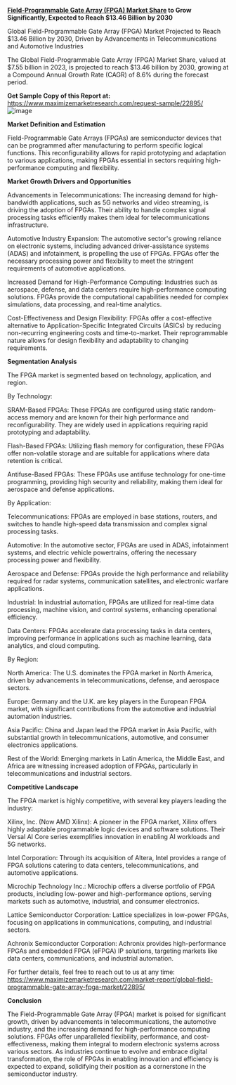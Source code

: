 **[Field-Programmable Gate Array (FPGA) Market Share](https://www.maximizemarketresearch.com/market-report/global-field-programmable-gate-array-fpga-market/22895/) to Grow Significantly, Expected to Reach $13.46 Billion by 2030**

Global Field-Programmable Gate Array (FPGA) Market Projected to Reach $13.46 Billion by 2030, Driven by Advancements in Telecommunications and Automotive Industries

The Global Field-Programmable Gate Array (FPGA) Market Share, valued at $7.55 billion in 2023, is projected to reach $13.46 billion by 2030, growing at a Compound Annual Growth Rate (CAGR) of 8.6% during the forecast period.

**Get Sample Copy of this Report at:** https://www.maximizemarketresearch.com/request-sample/22895/ 
![image](https://github.com/user-attachments/assets/56b6e0cb-bd3c-4f8c-b03f-ef98198beb31)


**Market Definition and Estimation**

Field-Programmable Gate Arrays (FPGAs) are semiconductor devices that can be programmed after manufacturing to perform specific logical functions. This reconfigurability allows for rapid prototyping and adaptation to various applications, making FPGAs essential in sectors requiring high-performance computing and flexibility.

**Market Growth Drivers and Opportunities**

Advancements in Telecommunications: The increasing demand for high-bandwidth applications, such as 5G networks and video streaming, is driving the adoption of FPGAs. Their ability to handle complex signal processing tasks efficiently makes them ideal for telecommunications infrastructure.

Automotive Industry Expansion: The automotive sector's growing reliance on electronic systems, including advanced driver-assistance systems (ADAS) and infotainment, is propelling the use of FPGAs. FPGAs offer the necessary processing power and flexibility to meet the stringent requirements of automotive applications.

Increased Demand for High-Performance Computing: Industries such as aerospace, defense, and data centers require high-performance computing solutions. FPGAs provide the computational capabilities needed for complex simulations, data processing, and real-time analytics.

Cost-Effectiveness and Design Flexibility: FPGAs offer a cost-effective alternative to Application-Specific Integrated Circuits (ASICs) by reducing non-recurring engineering costs and time-to-market. Their reprogrammable nature allows for design flexibility and adaptability to changing requirements.

**Segmentation Analysis**

The FPGA market is segmented based on technology, application, and region.

By Technology:

SRAM-Based FPGAs: These FPGAs are configured using static random-access memory and are known for their high performance and reconfigurability. They are widely used in applications requiring rapid prototyping and adaptability.

Flash-Based FPGAs: Utilizing flash memory for configuration, these FPGAs offer non-volatile storage and are suitable for applications where data retention is critical.

Antifuse-Based FPGAs: These FPGAs use antifuse technology for one-time programming, providing high security and reliability, making them ideal for aerospace and defense applications.

By Application:

Telecommunications: FPGAs are employed in base stations, routers, and switches to handle high-speed data transmission and complex signal processing tasks.

Automotive: In the automotive sector, FPGAs are used in ADAS, infotainment systems, and electric vehicle powertrains, offering the necessary processing power and flexibility.

Aerospace and Defense: FPGAs provide the high performance and reliability required for radar systems, communication satellites, and electronic warfare applications.

Industrial: In industrial automation, FPGAs are utilized for real-time data processing, machine vision, and control systems, enhancing operational efficiency.

Data Centers: FPGAs accelerate data processing tasks in data centers, improving performance in applications such as machine learning, data analytics, and cloud computing.

By Region:

North America: The U.S. dominates the FPGA market in North America, driven by advancements in telecommunications, defense, and aerospace sectors.

Europe: Germany and the U.K. are key players in the European FPGA market, with significant contributions from the automotive and industrial automation industries.

Asia Pacific: China and Japan lead the FPGA market in Asia Pacific, with substantial growth in telecommunications, automotive, and consumer electronics applications.

Rest of the World: Emerging markets in Latin America, the Middle East, and Africa are witnessing increased adoption of FPGAs, particularly in telecommunications and industrial sectors.

**Competitive Landscape**

The FPGA market is highly competitive, with several key players leading the industry:

Xilinx, Inc. (Now AMD Xilinx): A pioneer in the FPGA market, Xilinx offers highly adaptable programmable logic devices and software solutions. Their Versal AI Core series exemplifies innovation in enabling AI workloads and 5G networks.

Intel Corporation: Through its acquisition of Altera, Intel provides a range of FPGA solutions catering to data centers, telecommunications, and automotive applications.

Microchip Technology Inc.: Microchip offers a diverse portfolio of FPGA products, including low-power and high-performance options, serving markets such as automotive, industrial, and consumer electronics.

Lattice Semiconductor Corporation: Lattice specializes in low-power FPGAs, focusing on applications in communications, computing, and industrial sectors.

Achronix Semiconductor Corporation: Achronix provides high-performance FPGAs and embedded FPGA (eFPGA) IP solutions, targeting markets like data centers, communications, and industrial automation.

For further details, feel free to reach out to us at any time: https://www.maximizemarketresearch.com/market-report/global-field-programmable-gate-array-fpga-market/22895/ 

**Conclusion**

The Field-Programmable Gate Array (FPGA) market is poised for significant growth, driven by advancements in telecommunications, the automotive industry, and the increasing demand for high-performance computing solutions. FPGAs offer unparalleled flexibility, performance, and cost-effectiveness, making them integral to modern electronic systems across various sectors. As industries continue to evolve and embrace digital transformation, the role of FPGAs in enabling innovation and efficiency is expected to expand, solidifying their position as a cornerstone in the semiconductor industry.
